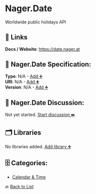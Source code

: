 # Nager.Date

Worldwide public holidays API

##  🔗 Links
**Docs / Website**: https://date.nager.at

## 🧬 Nager.Date Specification:
**Type**: N/A - [Add ➕](https://github.com/apis-list/apis-list/edit/main/apis/nager-date/nager-date.yaml)  
**URI**: N/A - [Add ➕](https://github.com/apis-list/apis-list/edit/main/apis/nager-date/nager-date.yaml)  
**Version**: N/A - [Add ➕](https://github.com/apis-list/apis-list/edit/main/apis/nager-date/nager-date.yaml)

## 💬 Nager.Date Discussion:
Not yet started. [Start discussion ➡️](https://github.com/apis-list/apis-list/discussions/new)

## 🗂️ Libraries

No libraries added. [Add library ➕](https://github.com/apis-list/apis-list/edit/main/apis/nager-date/nager-date.yaml)    


## 🗄️ Categories:
- [Calendar & Time](https://github.com/apis-list/apis-list#calendar--time-)

🔙  [Back to List](https://github.com/apis-list/apis-list)
